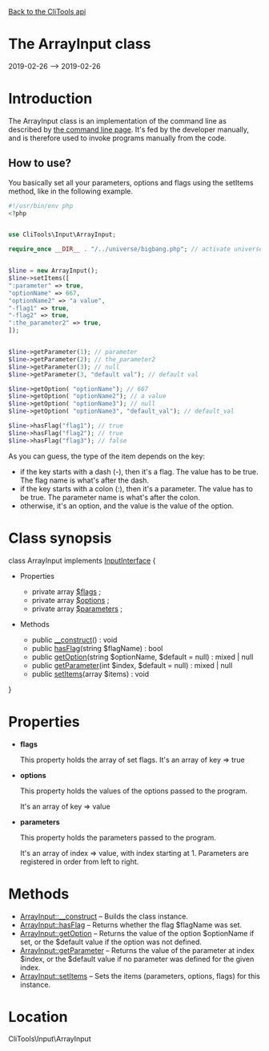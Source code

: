 [Back to the CliTools api](https://github.com/lingtalfi/CliTools/blob/master/doc/api/CliTools.md)



The ArrayInput class
================
2019-02-26 --> 2019-02-26






Introduction
============

The ArrayInput class is an implementation of the command line as described by [the command line page](https://github.com/lingtalfi/CliTools/blob/master/doc/pages/command-line.md).
It's fed by the developer manually, and is therefore used to invoke programs manually from the code.



How to use?
---------------

You basically set all your parameters, options and flags using the setItems method, like in the following example.



```php
#!/usr/bin/env php
<?php


use CliTools\Input\ArrayInput;

require_once __DIR__ . "/../universe/bigbang.php"; // activate universe


$line = new ArrayInput();
$line->setItems([
":parameter" => true,
"optionName" => 667,
"optionName2" => "a value",
"-flag1" => true,
"-flag2" => true,
":the_parameter2" => true,
]);


$line->getParameter(1); // parameter
$line->getParameter(2); // the_parameter2
$line->getParameter(3); // null
$line->getParameter(3, "default val"); // default val

$line->getOption( "optionName"); // 667
$line->getOption( "optionName2"); // a value
$line->getOption( "optionName3"); // null
$line->getOption( "optionName3", "default_val"); // default_val

$line->hasFlag("flag1"); // true
$line->hasFlag("flag2"); // true
$line->hasFlag("flag3"); // false
```


As you can guess, the type of the item depends on the key:

- if the key starts with a dash (-), then it's a flag. The value has to be true. The flag name is what's after the dash.
- if the key starts with a colon (:), then it's a parameter. The value has to be true. The parameter name is what's after the colon.
- otherwise, it's an option, and the value is the value of the option.



Class synopsis
==============


class <span class="pl-k">ArrayInput</span> implements [InputInterface](https://github.com/lingtalfi/CliTools/blob/master/doc/api/CliTools/Input/InputInterface.md) {

- Properties
    - private array [$flags](#property-flags) ;
    - private array [$options](#property-options) ;
    - private array [$parameters](#property-parameters) ;

- Methods
    - public [__construct](https://github.com/lingtalfi/CliTools/blob/master/doc/api/CliTools/Input/ArrayInput/__construct.md)() : void
    - public [hasFlag](https://github.com/lingtalfi/CliTools/blob/master/doc/api/CliTools/Input/ArrayInput/hasFlag.md)(string $flagName) : bool
    - public [getOption](https://github.com/lingtalfi/CliTools/blob/master/doc/api/CliTools/Input/ArrayInput/getOption.md)(string $optionName, $default = null) : mixed | null
    - public [getParameter](https://github.com/lingtalfi/CliTools/blob/master/doc/api/CliTools/Input/ArrayInput/getParameter.md)(int $index, $default = null) : mixed | null
    - public [setItems](https://github.com/lingtalfi/CliTools/blob/master/doc/api/CliTools/Input/ArrayInput/setItems.md)(array $items) : void

}




Properties
=============

- <span id="property-flags"><b>flags</b></span>

    This property holds the array of set flags.
    It's an array of key => true
    
    

- <span id="property-options"><b>options</b></span>

    This property holds the values of the options passed to the program.
    
    It's an array of key => value
    
    

- <span id="property-parameters"><b>parameters</b></span>

    This property holds the parameters passed to the program.
    
    It's an array of index => value, with index starting at 1.
    Parameters are registered in order from left to right.
    
    



Methods
==============

- [ArrayInput::__construct](https://github.com/lingtalfi/CliTools/blob/master/doc/api/CliTools/Input/ArrayInput/__construct.md) &ndash; Builds the class instance.
- [ArrayInput::hasFlag](https://github.com/lingtalfi/CliTools/blob/master/doc/api/CliTools/Input/ArrayInput/hasFlag.md) &ndash; Returns whether the flag $flagName was set.
- [ArrayInput::getOption](https://github.com/lingtalfi/CliTools/blob/master/doc/api/CliTools/Input/ArrayInput/getOption.md) &ndash; Returns the value of the option $optionName if set, or the $default value if the option was not defined.
- [ArrayInput::getParameter](https://github.com/lingtalfi/CliTools/blob/master/doc/api/CliTools/Input/ArrayInput/getParameter.md) &ndash; Returns the value of the parameter at index $index, or the $default value if no parameter was defined for the given index.
- [ArrayInput::setItems](https://github.com/lingtalfi/CliTools/blob/master/doc/api/CliTools/Input/ArrayInput/setItems.md) &ndash; Sets the items (parameters, options, flags) for this instance.





Location
=============
CliTools\Input\ArrayInput